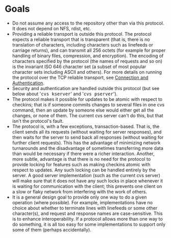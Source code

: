 # Goals

- Do not assume any access to the repository other than via this protocol. It does not depend on NFS, rdist, etc.
- Providing a reliable transport is outside this protocol. The protocol expects a reliable transport that is transparent (that is, there is no translation of characters, including characters such as linefeeds or carriage returns), and can transmit all 256 octets (for example for proper handling of binary files, compression, and encryption). The encoding of characters specified by the protocol (the names of requests and so on) is the invariant ISO 646 character set (a subset of most popular character sets including ASCII and others). For more details on running the protocol over the TCP reliable transport, see [Connection and Authentication](server-conn-auth.md).
- Security and authentication are handled outside this protocol (but see below about '<samp>cvs kserver</samp>' and '<samp>cvs pserver</samp>').
- The protocol makes it possible for updates to be atomic with respect to checkins; that is if someone commits changes to several files in one cvs command, then an update by someone else would either get all the changes, or none of them. The current cvs server can't do this, but that isn't the protocol's fault.
- The protocol is, with a few exceptions, transaction-based. That is, the client sends all its requests (without waiting for server responses), and then waits for the server to send back all responses (without waiting for further client requests). This has the advantage of minimizing network turnarounds and the disadvantage of sometimes transferring more data than would be necessary if there were a richer interaction. Another, more subtle, advantage is that there is no need for the protocol to provide locking for features such as making checkins atomic with respect to updates. Any such locking can be handled entirely by the server. A good server implementation (such as the current cvs server) will make sure that it does not have any such locks in place whenever it is waiting for communication with the client; this prevents one client on a slow or flaky network from interfering with the work of others.
- It is a general design goal to provide only one way to do a given operation (where possible). For example, implementations have no choice about whether to terminate lines with linefeeds or some other character(s), and request and response names are case-sensitive. This is to enhance interoperability. If a protocol allows more than one way to do something, it is all too easy for some implementations to support only some of them (perhaps accidentally).
